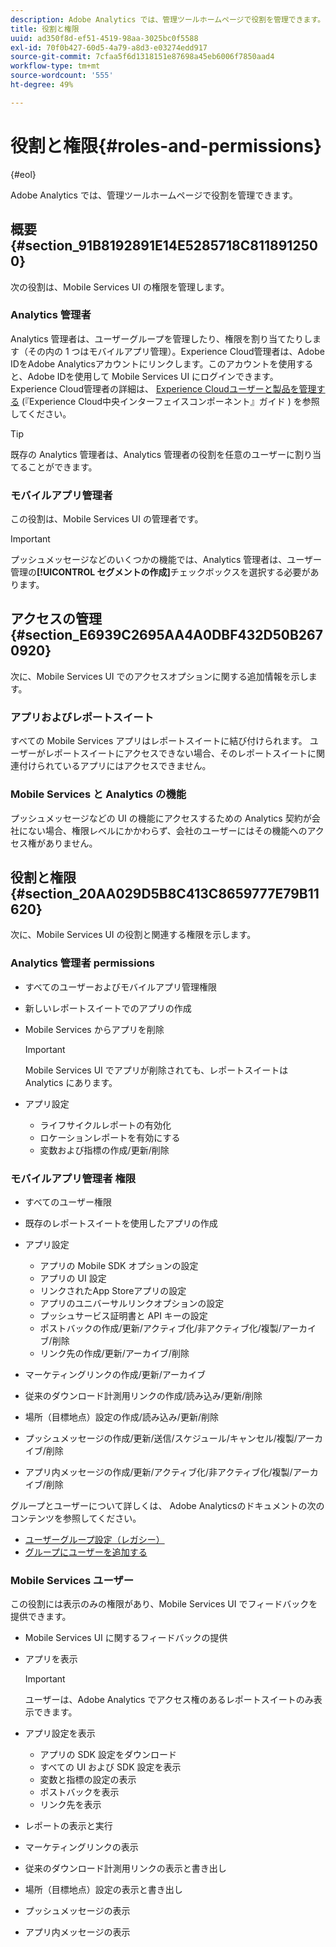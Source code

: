 ```yaml
---
description: Adobe Analytics では、管理ツールホームページで役割を管理できます。
title: 役割と権限
uuid: ad350f8d-ef51-4519-98aa-3025bc0f5588
exl-id: 70f0b427-60d5-4a79-a8d3-e03274edd917
source-git-commit: 7cfaa5f6d1318151e87698a45eb6006f7850aad4
workflow-type: tm+mt
source-wordcount: '555'
ht-degree: 49%

---
```


# 役割と権限{#roles-and-permissions}

{#eol}

Adobe Analytics では、管理ツールホームページで役割を管理できます。

## 概要 {#section_91B8192891E14E5285718C8118912500}

次の役割は、Mobile Services UI の権限を管理します。

### Analytics 管理者

Analytics 管理者は、ユーザーグループを管理したり、権限を割り当てたりします（その内の 1 つはモバイルアプリ管理）。Experience Cloud管理者は、Adobe IDをAdobe Analyticsアカウントにリンクします。このアカウントを使用すると、Adobe IDを使用して Mobile Services UI にログインできます。 Experience Cloud管理者の詳細は、 [Experience Cloudユーザーと製品を管理する](https://experienceleague.adobe.com/docs/core-services/interface/administration/admin-getting-started.html?lang=ja) (『Experience Cloud中央インターフェイスコンポーネント』ガイド ) を参照してください。

>[!TIP]
>
>既存の Analytics 管理者は、Analytics 管理者の役割を任意のユーザーに割り当てることができます。

### モバイルアプリ管理者

この役割は、Mobile Services UI の管理者です。

>[!IMPORTANT]
>
>プッシュメッセージなどのいくつかの機能では、Analytics 管理者は、ユーザー管理の&#x200B;**[!UICONTROL セグメントの作成]**&#x200B;チェックボックスを選択する必要があります。

## アクセスの管理 {#section_E6939C2695AA4A0DBF432D50B2670920}

次に、Mobile Services UI でのアクセスオプションに関する追加情報を示します。

### アプリおよびレポートスイート

すべての Mobile Services アプリはレポートスイートに結び付けられます。 ユーザーがレポートスイートにアクセスできない場合、そのレポートスイートに関連付けられているアプリにはアクセスできません。

### Mobile Services と Analytics の機能

プッシュメッセージなどの UI の機能にアクセスするための Analytics 契約が会社にない場合、権限レベルにかかわらず、会社のユーザーにはその機能へのアクセス権がありません。

## 役割と権限 {#section_20AA029D5B8C413C8659777E79B11620}

次に、Mobile Services UI の役割と関連する権限を示します。

### Analytics 管理者 permissions

* すべてのユーザーおよびモバイルアプリ管理権限
* 新しいレポートスイートでのアプリの作成
* Mobile Services からアプリを削除

   >[!IMPORTANT]
   >
   >Mobile Services UI でアプリが削除されても、レポートスイートは Analytics にあります。

* アプリ設定

   * ライフサイクルレポートの有効化
   * ロケーションレポートを有効にする
   * 変数および指標の作成/更新/削除

### モバイルアプリ管理者 権限

* すべてのユーザー権限
* 既存のレポートスイートを使用したアプリの作成
* アプリ設定

   * アプリの Mobile SDK オプションの設定
   * アプリの UI 設定
   * リンクされたApp Storeアプリの設定
   * アプリのユニバーサルリンクオプションの設定
   * プッシュサービス証明書と API キーの設定
   * ポストバックの作成/更新/アクティブ化/非アクティブ化/複製/アーカイブ/削除
   * リンク先の作成/更新/アーカイブ/削除

* マーケティングリンクの作成/更新/アーカイブ
* 従来のダウンロード計測用リンクの作成/読み込み/更新/削除
* 場所（目標地点）設定の作成/読み込み/更新/削除
* プッシュメッセージの作成/更新/送信/スケジュール/キャンセル/複製/アーカイブ/削除
* アプリ内メッセージの作成/更新/アクティブ化/非アクティブ化/複製/アーカイブ/削除

グループとユーザーについて詳しくは、 Adobe Analyticsのドキュメントの次のコンテンツを参照してください。

* [ユーザーグループ設定（レガシー）](https://experienceleague.adobe.com/docs/analytics/admin/admin-console/home.html?lang=ja)
* [グループにユーザーを追加する](https://experienceleague.adobe.com/docs/analytics/admin/admin-console/home.html)

### Mobile Services ユーザー

この役割には表示のみの権限があり、Mobile Services UI でフィードバックを提供できます。

* Mobile Services UI に関するフィードバックの提供
* アプリを表示

   >[!IMPORTANT]
   >
   >ユーザーは、Adobe Analytics でアクセス権のあるレポートスイートのみ表示できます。

* アプリ設定を表示

   * アプリの SDK 設定をダウンロード
   * すべての UI および SDK 設定を表示
   * 変数と指標の設定の表示
   * ポストバックを表示
   * リンク先を表示

* レポートの表示と実行
* マーケティングリンクの表示
* 従来のダウンロード計測用リンクの表示と書き出し
* 場所（目標地点）設定の表示と書き出し
* プッシュメッセージの表示
* アプリ内メッセージの表示
